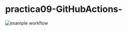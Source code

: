 # practica09-GitHubActions-
![example workflow](https://github.com/igmarco/practica09-GitHubActions/actions/workflows/ci-primer-wf.yml/badge.svg)
